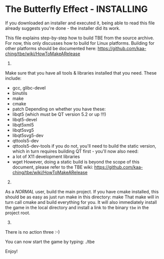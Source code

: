 The Butterfly Effect - INSTALLING
=================================

If you downloaded an installer and executed it, being able to read
this file already suggests you're done - the installer did its work.

This file explains step-by-step how to build TBE from the source archive.
For now, this only discusses how to build for Linux platforms.
Building for other platforms should be documented here:
https://github.com/kaa-ching/tbe/wiki/HowToMakeARelease

1)
Make sure that you have all tools & libraries installed that you need.
These include:
  * gcc, glibc-devel
  * binutils
  * make
  * cmake
  * patch
Depending on whether you have these:
  * libqt5        (which must be QT version 5.2 or up !!!)
  * libqt5-devel
  * libqt5xml5
  * libqt5svg5
  * libqt5svg5-dev
  * qttools5-dev
  * qttools5-dev-tools
if you do not, you'll need to build the static version, which in turn
requires building QT first - you'll now also need:
  * a lot of X11 development libraries
  * wget
However, doing a static build is beyond the scope of this document, 
please refer to the TBE wiki:
https://github.com/kaa-ching/tbe/wiki/HowToMakeARelease

2)
As a *NORMAL* user, build the main project. 
If you have cmake installed, this should be as easy as just run make in this
directory:
    make
That make will in turn call cmake and build everything for you.
It will also immediately install the game in the local directory and install
a link to the binary `tbe` in the project root.

3)
There is no action three :-)

You can now start the game by typing:  ./tbe

Enjoy!


